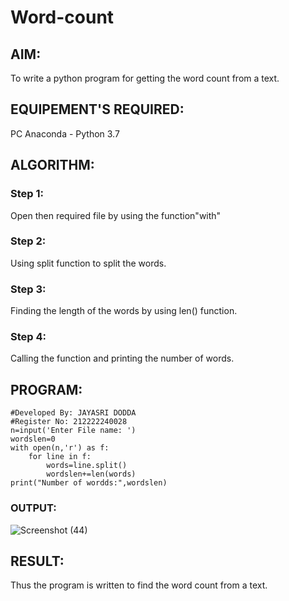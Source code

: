 # Word-count
## AIM:
To write a python program for getting the word count from a text.
## EQUIPEMENT'S REQUIRED: 
PC
Anaconda - Python 3.7
## ALGORITHM: 
### Step 1:
Open then required file by using the function"with"
### Step 2: 
  Using split function to split the words.
### Step 3: 
Finding the length of the words by using len() function.
### Step 4:  
Calling the function and printing the number of words.

## PROGRAM:
```
#Developed By: JAYASRI DODDA
#Register No: 212222240028
n=input('Enter File name: ')
wordslen=0
with open(n,'r') as f:
    for line in f:
        words=line.split()
        wordslen+=len(words)
print("Number of wordds:",wordslen)
```
### OUTPUT:

![Screenshot (44)](https://github.com/jayasridodda/Word-count/assets/123259278/e92b5cfe-94b1-42b4-a0cf-f844095552c9)


## RESULT:
Thus the program is written to find the word count from a text.
